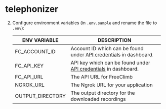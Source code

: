 # telephonizer



2. Configure environment variables (in `.env.sample` and rename the file to `.env`):

   | ENV VARIABLE     | DESCRIPTION                                                                                                                            |
   | ---------------- | -------------------------------------------------------------------------------------------------------------------------------------- |
   | FC_ACCOUNT_ID    | Account ID which can be found under [API credentials](https://www.freeclimb.com/dashboard/portal/account/authentication) in dashboard. |
   | FC_API_KEY       | API key which can be found under [API credentials](https://www.freeclimb.com/dashboard/portal/account/authentication) in dashboard.    |
   | FC_API_URL       | The API URL for FreeClimb                                                            |
   | NGROK_URL        |The Ngrok URL for your application |
   |OUTPUT_DIRECTORY  | The output directory for the downloaded recordings |